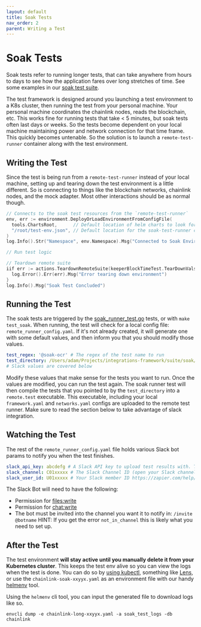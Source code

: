 ```yaml
---
layout: default
title: Soak Tests
nav_order: 2
parent: Writing a Test
---
```


# Soak Tests

Soak tests refer to running longer tests, that can take anywhere from hours to days to see how the application fares over long stretches of time. See some examples in our [soak test suite](https://github.com/smartcontractkit/integrations-framework/tree/main/suite/soak).

The test framework is designed around you launching a test environment to a K8s cluster, then running the test from your personal machine. Your personal machine coordinates the chainlink nodes, reads the blockchain, etc. This works fine for running tests that take < 5 minutes, but soak tests often last days or weeks. So the tests become dependent on your local machine maintaining power and network connection for that time frame. This quickly becomes untenable. So the solution is to launch a `remote-test-runner` container along with the test environment.

## Writing the Test

Since the test is being run from a `remote-test-runner` instead of your local machine, setting up and tearing down the test environment is a little different. So is connecting to things like the blockchain networks, chainlink nodes, and the mock adapter. Most other interactions should be as normal though.

```go
// Connects to the soak test resources from the `remote-test-runner`
env, err := environment.DeployOrLoadEnvironmentFromConfigFile(
  tools.ChartsRoot,      // Default location of helm charts to look for
  "/root/test-env.json", // Default location for the soak-test-runner container
)
log.Info().Str("Namespace", env.Namespace).Msg("Connected to Soak Environment")

// Run test logic

// Teardown remote suite
iif err := actions.TeardownRemoteSuite(keeperBlockTimeTest.TearDownVals()); err != nil {
  log.Error().Err(err).Msg("Error tearing down environment")
}
log.Info().Msg("Soak Test Concluded")
```

## Running the Test

The soak tests are triggered by the [soak_runner_test.go](https://github.com/smartcontractkit/integrations-framework/blob/main/suite/soak/soak_runner_test.go) tests, or with `make test_soak`. When running, the test will check for a local config file: `remote_runner_config.yaml`. If it's not already created, it will generate one with some default values, and then inform you that you should modify those values.

```yaml
test_regex: '@soak-ocr' # The regex of the test name to run
test_directory: /Users/adam/Projects/integrations-framework/suite/soak/tests # The directory where the go tests you want the remote runner to run
# Slack values are covered below
```

Modify these values that make sense for the tests you want to run. Once the values are modified, you can run the test again. The soak runner test will then compile the tests that you pointed to by the `test_directory` into a `remote.test` executable. This executable, including your local `framework.yaml` and `networks.yaml` configs are uploaded to the remote test runner. Make sure to read the section below to take advantage of slack integration.

## Watching the Test

The rest of the `remote_runner_config.yaml` file holds various Slack bot params to notify you when the test finishes.

```yaml
slack_api_key: abcdefg # A Slack API key to upload test results with. This API Key needs to have `file:write` permissions
slack_channel: C01xxxxx # The Slack Channel ID (open your Slack channel details and copy the ID there)
slack_user_id: U01xxxxx # Your Slack member ID https://zapier.com/help/doc/common-problems-slack
```

The Slack Bot will need to have the following:

* Permission for [files:write](https://api.slack.com/scopes/files:write)
* Permission for [chat:write](https://api.slack.com/scopes/chat:write)
* The bot must be invited into the channel you want it to notify in: `/invite @botname` HINT: If you get the error `not_in_channel` this is likely what you need to set up.

## After the Test

The test environment **will stay active until you manually delete it from your Kubernetes cluster**. This keeps the test env alive so you can view the logs when the test is done. You can do so by [using kubectl](https://www.dnsstuff.com/how-to-tail-kubernetes-and-kubectl-logs), something like [Lens](https://k8slens.dev/), or use the `chainlink-soak-xxyyx.yaml` as an environment file with our handy [helmenv](https://github.com/smartcontractkit/helmenv) tool.

Using the `helmenv` cli tool, you can input the generated file to download logs like so.

`envcli dump -e chainlink-long-xxyyx.yaml -a soak_test_logs -db chainlink`
